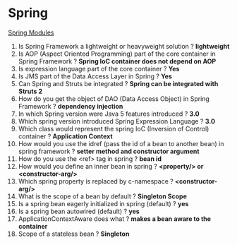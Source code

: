 # Spring

[Spring Modules](https://docs.spring.io/spring-framework/docs/3.0.0.RC3/spring-framework-reference/html/ch01s02.html)

1. Is Spring Framework a lightweight or heavyweight solution ?  __lightweight__
1. Is AOP (Aspect Oriented Programming) part of the core container in Spring Framework ? __Spring IoC container does not depend on AOP__
1. Is expression language part of the core container ? __Yes__
1. Is JMS part of the Data Access Layer in Spring ? __Yes__
1. Can Spring and Struts be integrated ? __Spring can be integrated with Struts 2__
1. How do you get the object of DAO (Data Access Object) in Spring Framework ? __dependency injection__
1. In which Spring version were Java 5 features introduced ? __3.0__
1. Which spring version introduced Spring Expression Language ? __3.0__
1. Which class would represent the spring IoC (Inversion of Control) container ? __Application Context__
1. How would you use the idref (pass the id of a bean to another bean) in spring framework ? __setter method and constructor argument__
1. How do you use the \<ref\> tag in spring ?  __bean id__
1. How would you define an inner bean in spring ? __\<property/\> or \<constructor-arg/\>__
1. Which spring property is replaced by c-namespace ? __\<constructor-arg/\>__
1. What is the scope of a bean by default ? __Singleton Scope__
1. Is a spring bean eagerly initialized in spring (default) ? __yes__
1. Is a spring bean autowired (default) ? __yes__
1. ApplicationContextAware does what ? __makes a bean aware to the container__
1. Scope of a stateless bean ? __Singleton__
